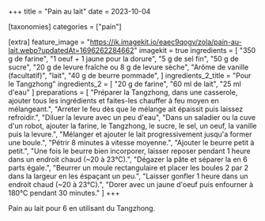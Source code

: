 +++
title = "Pain au lait"
date = 2023-10-04

[taxonomies]
categories = ["pain"]

[extra]
feature_image = "https://ik.imagekit.io/eaec9qogv/zola/pain-au-lait.webp?updatedAt=1696262284662"
imagekit = true
ingredients = [
  "350 g de farine",
  "1 oeuf + 1 jaune pour la dorure",
  "5 g de sel fin",
  "50 g de sucre",
  "20 g de levure fraîche ou 8 g de levure sèche",
  "Arôme de vanille (facultatif)",
  "lait",
  "40 g de beurre pommade",
]
ingredients_2_title = "Pour le Tangzhong"
ingredients_2 = [
  "20 g de farine",
  "60 ml de lait",
  "25 ml d'eau"
]
preparations = [
  "Préparer la Tangzhong, dans une casserole, ajouter tous les ingrédients et faites-les chauffer à feu moyen en mélangeant.",
  "Arreter le feu dès que le mélange ait épaissit puis laissez refroidir.",
  "Diluer la levure avec un peu d'eau",
  "Dans un saladier ou la cuve d'un robot, ajouter la farine, le Tangzhong, le sucre, le sel, un oeuf, la vanille puis la levure.",
  "Mélanger et ajouter le lait progressivement jusqu'a former une boule.",
  "Pétrir 8 minutes à vitesse moyenne.",
  "Ajouter le beurre petit à petit.",
  "Une fois le beurre bien incorporer, laisser reposer pendant 1 heure dans un endroit chaud (~20 à 23°C).",
  "Dégazer la pâte et séparer la en 6 parts égale.",
  "Beurrer un moule rectangulaire et placer les boules 2 par 2 dans la largeur en les éspaçant un peu.",
  "Laisser gonfler 1 heure dans un endroit chaud (~20 à 23°C).",
  "Dorer avec un jaune d'oeuf puis enfourner à 180°C pendant 30 minutes."
]
+++

Pain au lait pour 6 en utilisant du Tangzhong.

